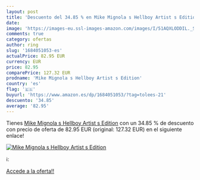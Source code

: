 ```yaml
---
layout: post
title: 'Descuento del 34.85 % en Mike Mignola s Hellboy Artist s Edition'
date: 
image: 'https://images-eu.ssl-images-amazon.com/images/I/51AQXLODDIL._SL200_.jpg'
comments: true
category: ofertas
author: ring
slug: '1684051053-es'
actualPrice: 82.95 EUR
currency: EUR
price: 82.95
comparePrice: 127.32 EUR
prodname: 'Mike Mignola s Hellboy Artist s Edition'
country: 'es'
flag: '🇪🇸'
buyurl: 'https://www.amazon.es/dp/1684051053/?tag=tolees-21'
descuento: '34.85'
average: '82.95'
---
```


Tienes [Mike Mignola s Hellboy Artist s Edition](https://www.amazon.es/dp/1684051053/?tag=tolees-21) con un 34.85 % de descuento con precio de oferta de 82.95 EUR (original: 127.32 EUR) en el siguiente enlace!

[![Mike Mignola s Hellboy Artist s Edition](https://images-eu.ssl-images-amazon.com/images/I/51AQXLODDIL._SL200_.jpg)](https://www.amazon.es/dp/1684051053/?tag=tolees-21)

ℹ️:


[Accede a la oferta!!](https://www.amazon.es/dp/1684051053/?tag=tolees-21)
